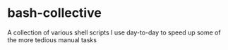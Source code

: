 # bash-collective
A collection of various shell scripts I use day-to-day to speed up some of the more tedious manual tasks
